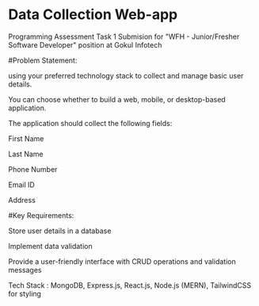 # Data Collection Web-app
Programming Assessment Task 1 Submision for "WFH - Junior/Fresher Software Developer" position at Gokul Infotech

#Problem Statement:

using your preferred technology stack to collect and manage basic user details.

You can choose whether to build a web, mobile, or desktop-based application.

The application should collect the following fields:

First Name

Last Name

Phone Number

Email ID

Address

#Key Requirements:

Store user details in a database

Implement data validation

Provide a user-friendly interface with CRUD operations and validation messages

Tech Stack : MongoDB, Express.js, React.js, Node.js (MERN), TailwindCSS for styling
